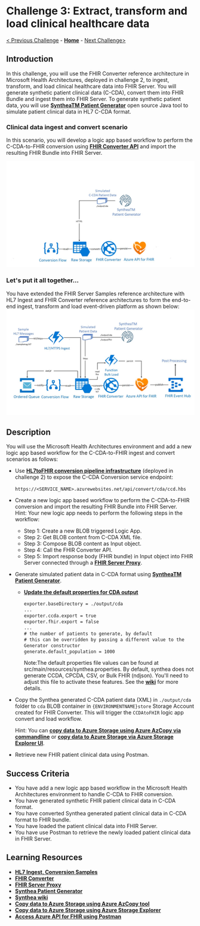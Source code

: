 # Challenge 3: Extract, transform and load clinical healthcare data

[< Previous Challenge](./Challenge02.md) - **[Home](../readme.md)** - [Next Challenge>](./Challenge04.md)

## Introduction

In this challenge, you will use the FHIR Converter reference architecture in Microsoft Health Architectures, deployed in challenge 2, to ingest, transform, and load clinical healthcare data into FHIR Server.  You will generate synthetic patient clinical data (C-CDA), convert them into FHIR Bundle and ingest them into FHIR Server.  To generate synthetic patient data, you will use **[SyntheaTM Patient Generator](https://github.com/synthetichealth/synthea#syntheatm-patient-generator)** open source Java tool to simulate patient clinical data in HL7 C-CDA format.  

### Clinical data ingest and convert scenario
In this scenario, you will develop a logic app based workflow to perform the C-CDA-to-FHIR conversion using **[FHIR Converter API](https://github.com/microsoft/FHIR-Converter/blob/master/docs/api-summary.md)** and import the resulting FHIR Bundle into FHIR Server.

![Ingest and Convert](../images/fhir-convert-samples-architecture.jpg)

### Let's put it all together...
You have extended the FHIR Server Samples reference architecture with HL7 Ingest and FHIR Converter reference architectures to form the end-to-end ingest, transform and load event-driven platform as shown below:
![HL7 ingest, conversion and bulk load](../images/fhir-hl7-ingest-conversion-bulkload-samples-architecture.jpg)


## Description

You will use the Microsoft Health Architectures environment and add a new logic app based workflow for the C-CDA-to-FHIR ingest and convert scenarios as follows:
- Use **[HL7toFHIR conversion pipeline infrastructure](https://github.com/microsoft/health-architectures/tree/master/HL7Conversion#hl7tofhir-conversion)** (deployed in challenge 2) to expose the C-CDA Conversion service endpoint: 

   `https://<SERVICE_NAME>.azurewebsites.net/api/convert/cda/ccd.hbs`

- Create a new logic app based workflow to perform the C-CDA-to-FHIR conversion and import the resulting FHIR Bundle into FHIR Server.  
   Hint:
   Your new logic app needs to perform the following steps in the workflow:
    - Step 1: Create a new BLOB triggered Logic App.
    - Step 2: Get BLOB content from C-CDA XML file.
    - Step 3: Compose BLOB content as Input object.
    - Step 4: Call the FHIR Converter API.
    - Step 5: Import response body (FHIR bundle) in Input object into FHIR Server connected through a **[FHIR Server Proxy](https://github.com/microsoft/health-architectures/blob/master/FHIR/FHIRProxy/readme.md)**.
- Generate simulated patient data in C-CDA format using **[SyntheaTM Patient Generator](https://github.com/synthetichealth/synthea#syntheatm-patient-generator)**.
   - **[Update the default properties for CDA output](https://github.com/synthetichealth/synthea#changing-the-default-properties)**
      ```
      exporter.baseDirectory = ./output/cda
      ...
      exporter.ccda.export = true
      exporter.fhir.export = false
      ...
      # the number of patients to generate, by default
      # this can be overridden by passing a different value to the Generator constructor
      generate.default_population = 1000
      ```
      
      Note:The default properties file values can be found at src/main/resources/synthea.properties. By default, synthea does not generate CCDA, CPCDA, CSV, or Bulk FHIR (ndjson). You'll need to adjust this file to activate these features. See the **[wiki](https://github.com/synthetichealth/synthea/wiki)** for more details.
      
- Copy the Synthea generated C-CDA patient data (XML) in `./output/cda` folder to `cda` BLOB container in `{ENVIRONMENTNAME}store` Storage Account created for FHIR Converter.  This will trigger the `CCDAtoFHIR` logic app convert and load workflow.

   Hint: 
   You can **[copy data to Azure Storage using Azure AzCopy via commandline](https://docs.microsoft.com/en-us/azure/storage/common/storage-use-azcopy-v10)** or **[copy data to Azure Storage via Azure Storage Explorer UI](https://docs.microsoft.com/en-us/azure/storage/blobs/storage-quickstart-blobs-storage-explorer#upload-blobs-to-the-container)**.  

- Retrieve new FHIR patient clinical data using Postman.

## Success Criteria

   - You have add a new logic app based workflow in the Microsoft Health Architectures environment to handle C-CDA to FHIR conversion.
   - You have generated synthetic FHIR patient clinical data in C-CDA format.
   - You have converted Synthea generated patient clinical data in C-CDA format to FHIR bundle.
   - You have loaded the patient clinical data into FHIR Server.
   - You have use Postman to retrieve the newly loaded patient clinical data in FHIR Server.

## Learning Resources

- **[HL7 Ingest, Conversion Samples](https://github.com/microsoft/health-architectures/tree/master/HL7Conversion#ingest)**
- **[FHIR Converter](https://github.com/microsoft/FHIR-Converter)** 
- **[FHIR Server Proxy](https://github.com/microsoft/health-architectures/blob/master/FHIR/FHIRProxy/readme.md)**
- **[Synthea Patient Generator](https://github.com/synthetichealth/synthea#syntheatm-patient-generator)**
- **[Synthea wiki](https://github.com/synthetichealth/synthea/wiki)**
- **[Copy data to Azure Storage using Azure AzCopy tool](https://docs.microsoft.com/en-us/azure/storage/common/storage-use-azcopy-v10)**
- **[Copy data to Azure Storage using Azure Storage Explorer](https://docs.microsoft.com/en-us/azure/storage/blobs/storage-quickstart-blobs-storage-explorer#upload-blobs-to-the-container)** 
- **[Access Azure API for FHIR using Postman](https://docs.microsoft.com/en-us/azure/healthcare-apis/access-fhir-postman-tutorial)**

